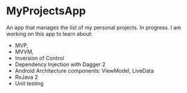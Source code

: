 # MyProjectsApp
An app that manages the list of my personal projects. In progress.
I am working on this app to learn about:
- MVP, 
- MVVM,
- Inversion of Control 
- Dependency Injection with Dagger 2
- Android Architecture components: ViewModel, LiveData
- RxJava 2
- Unit testing
